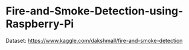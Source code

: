 # Fire-and-Smoke-Detection-using-Raspberry-Pi

Dataset: https://www.kaggle.com/dakshmall/fire-and-smoke-detection
